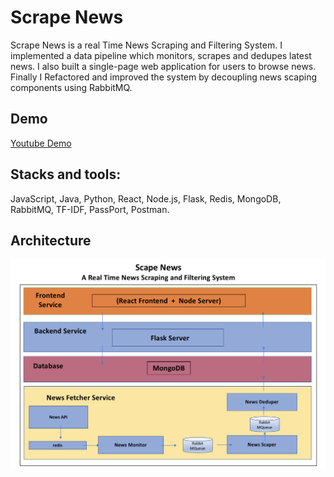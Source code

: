 # Scrape News

Scrape News is a real Time News Scraping and Filtering System. I implemented a data pipeline which monitors, scrapes and dedupes latest news. I also built a single-page web application for users to browse news. Finally I Refactored and improved the system by decoupling news scaping components using RabbitMQ.

## Demo
[Youtube Demo](https://youtu.be/R6WTv8ZoJwo)

## Stacks and tools:
JavaScript, Java, Python, React, Node.js, Flask, Redis, MongoDB, RabbitMQ, TF-IDF, PassPort, Postman.

## Architecture
![Architecture](https://github.com/klhang/Scape-News/blob/master/Architecture/Scape_News%20Arch%20copy.png)
